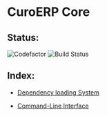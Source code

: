 # CuroERP Core

## Status:

![Codefactor](https://www.codefactor.io/repository/github/heinleit/curoerp-core/badge/master) 
![Build Status](https://server-rac.com:8086/job/CuroERP-Core/badge/icon)


## Index:

* [Dependency loading System](Dependency_loading_System/index.md)

* [Command-Line Interface](Command-Line_interface/index.md)